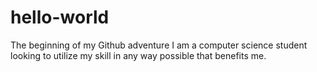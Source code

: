# hello-world
The beginning of my Github adventure
I am a computer science student looking to utilize my skill in any way possible that benefits me.
